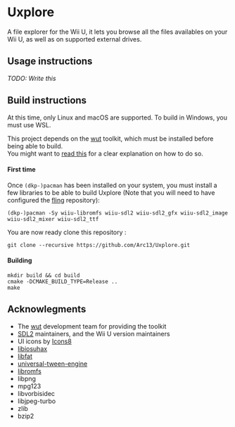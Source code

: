 # Uxplore
A file explorer for the Wii U, it lets you browse all the files availables on your Wii U, as well as on supported external drives.

## Usage instructions
_TODO: Write this_

## Build instructions
At this time, only Linux and macOS are supported. To build in Windows, you must use WSL.

This project depends on the [wut](https://github.com/devkitPro/wut) toolkit, which must be installed before being able to build.  
You might want to [read this](https://github.com/yawut/ProgrammingOnTheU/blob/master/tutorial/Chapter%201.md#setting-up-the-build-environment) for a clear explanation on how to do so.

#### First time
Once ``(dkp-)pacman`` has been installed on your system, you must install a few libraries to be able to build Uxplore (Note that you will need to have configured the [fling](https://gitlab.com/QuarkTheAwesome/wiiu-fling/tree/master#installing) repository):  
```shell
(dkp-)pacman -Sy wiiu-libromfs wiiu-sdl2 wiiu-sdl2_gfx wiiu-sdl2_image wiiu-sdl2_mixer wiiu-sdl2_ttf
```
You are now ready clone this repository :
```
git clone --recursive https://github.com/Arc13/Uxplore.git
```

#### Building
```shell
mkdir build && cd build
cmake -DCMAKE_BUILD_TYPE=Release ..
make
```

## Acknowlegments
- The [wut](https://github.com/devkitPro/wut) development team for providing the toolkit
- [SDL2](https://github.com/yawut/SDL) maintainers, and the Wii U version maintainers
- UI icons by [Icons8](https://icons8.com/)
- [libiosuhax](https://github.com/Arc13/libiosuhax)
- [libfat](https://github.com/Arc13/libfat)
- [universal-tween-engine](https://github.com/Arc13/universal-tween-engine-cpp)
- [libromfs](https://github.com/yawut/libromfs-wiiu)
- libpng
- mpg123
- libvorbisidec
- libjpeg-turbo
- zlib
- bzip2
